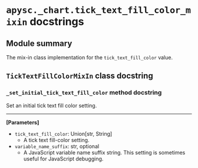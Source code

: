# `apysc._chart.tick_text_fill_color_mixin` docstrings

## Module summary

The mix-in class implementation for the `tick_text_fill_color` value.

## `TickTextFillColorMixIn` class docstring

### `_set_initial_tick_text_fill_color` method docstring

Set an initial tick text fill color setting.<hr>

**[Parameters]**

- `tick_text_fill_color`: Union[str, String]
  - A tick text fill-color setting.
- `variable_name_suffix`: str, optional
  - A JavaScript variable name suffix string. This setting is sometimes useful for JavaScript debugging.